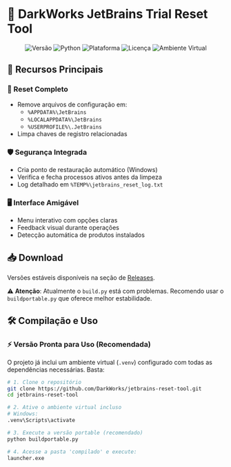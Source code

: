 # 🔄 DarkWorks JetBrains Trial Reset Tool

<p align="center">
  <img src="https://img.shields.io/badge/Version-3.0.0-blue" alt="Versão">
  <img src="https://img.shields.io/badge/Python-3.11+-yellow" alt="Python">
  <img src="https://img.shields.io/badge/Platform-Windows-lightgrey" alt="Plataforma">
  <img src="https://img.shields.io/badge/License-GPLv3-green" alt="Licença">
  <img src="https://img.shields.io/badge/Environment-.venv%20included-brightgreen" alt="Ambiente Virtual">
</p>

## 🌟 Recursos Principais

### 🔄 Reset Completo
- Remove arquivos de configuração em:
  - `%APPDATA%\JetBrains`
  - `%LOCALAPPDATA%\JetBrains` 
  - `%USERPROFILE%\.JetBrains`
- Limpa chaves de registro relacionadas

### 🛡️ Segurança Integrada
- Cria ponto de restauração automático (Windows)
- Verifica e fecha processos ativos antes da limpeza
- Log detalhado em `%TEMP%\jetbrains_reset_log.txt`

### 🖥️ Interface Amigável
- Menu interativo com opções claras
- Feedback visual durante operações
- Detecção automática de produtos instalados

## 📥 Download

Versões estáveis disponíveis na seção de [Releases](https://github.com/DarkWorks/jetbrains-reset-tool/releases).

⚠️ **Atenção**: Atualmente o `build.py` está com problemas. Recomendo usar o `buildportable.py` que oferece melhor estabilidade.

## 🛠️ Compilação e Uso

### ⚡ Versão Pronta para Uso (Recomendada)
O projeto já inclui um ambiente virtual (`.venv`) configurado com todas as dependências necessárias. Basta:

```bash
# 1. Clone o repositório
git clone https://github.com/DarkWorks/jetbrains-reset-tool.git
cd jetbrains-reset-tool

# 2. Ative o ambiente virtual incluso
# Windows:
.venv\Scripts\activate

# 3. Execute a versão portable (recomendado)
python buildportable.py

# 4. Acesse a pasta 'compilado' e execute:
launcher.exe